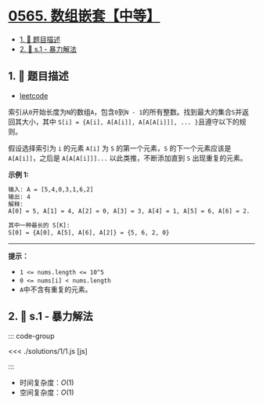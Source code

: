 # [0565. 数组嵌套【中等】](https://github.com/tnotesjs/TNotes.leetcode/tree/main/notes/0565.%20%E6%95%B0%E7%BB%84%E5%B5%8C%E5%A5%97%E3%80%90%E4%B8%AD%E7%AD%89%E3%80%91)

<!-- region:toc -->

- [1. 📝 题目描述](#1--题目描述)
- [2. 🎯 s.1 - 暴力解法](#2--s1---暴力解法)

<!-- endregion:toc -->

## 1. 📝 题目描述

- [leetcode](https://leetcode.cn/problems/array-nesting/)

索引从`0`开始长度为`N`的数组`A`，包含`0`到`N - 1`的所有整数。找到最大的集合`S`并返回其大小，其中 `S[i] = {A[i], A[A[i]], A[A[A[i]]], ... }`且遵守以下的规则。

假设选择索引为 `i` 的元素 `A[i]` 为 `S` 的第一个元素，`S` 的下一个元素应该是 `A[A[i]]`，之后是 `A[A[A[i]]]...` 以此类推，不断添加直到 `S` 出现重复的元素。

**示例 1:**

```txt
输入: A = [5,4,0,3,1,6,2]
输出: 4
解释:
A[0] = 5, A[1] = 4, A[2] = 0, A[3] = 3, A[4] = 1, A[5] = 6, A[6] = 2.

其中一种最长的 S[K]:
S[0] = {A[0], A[5], A[6], A[2]} = {5, 6, 2, 0}
```

---

**提示：**

- `1 <= nums.length <= 10^5`
- `0 <= nums[i] < nums.length`
- `A`中不含有重复的元素。

## 2. 🎯 s.1 - 暴力解法

::: code-group

<<< ./solutions/1/1.js [js]

:::

- 时间复杂度：$O(1)$
- 空间复杂度：$O(1)$
